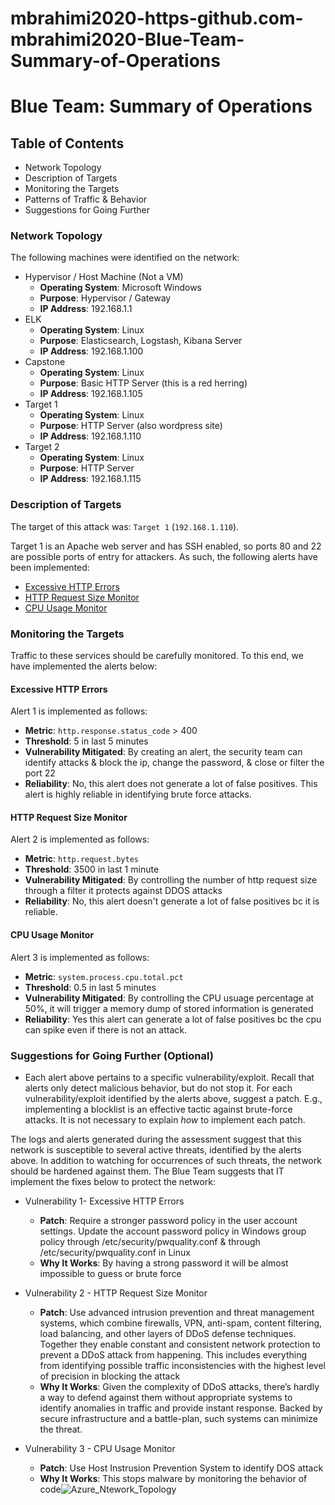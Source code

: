 # mbrahimi2020-https-github.com-mbrahimi2020-Blue-Team-Summary-of-Operations
# Blue Team: Summary of Operations

## Table of Contents
- Network Topology
- Description of Targets
- Monitoring the Targets
- Patterns of Traffic & Behavior
- Suggestions for Going Further

### Network Topology

The following machines were identified on the network:
- Hypervisor / Host Machine (Not a VM)
  - **Operating System**: Microsoft Windows
  - **Purpose**: Hypervisor / Gateway
  - **IP Address**: 192.168.1.1
- ELK
  - **Operating System**: Linux
  - **Purpose**: Elasticsearch, Logstash, Kibana Server
  - **IP Address**: 192.168.1.100
- Capstone
  - **Operating System**: Linux
  - **Purpose**: Basic HTTP Server (this is a red herring)
  - **IP Address**: 192.168.1.105
- Target 1
  - **Operating System**: Linux
  - **Purpose**: HTTP Server (also wordpress site)
  - **IP Address**: 192.168.1.110
- Target 2
  - **Operating System**: Linux
  - **Purpose**: HTTP Server
  - **IP Address**: 192.168.1.115

### Description of Targets

The target of this attack was: `Target 1` (`192.168.1.110`).

Target 1 is an Apache web server and has SSH enabled, so ports 80 and 22 are
possible ports of entry for attackers. As such, the following alerts have been
implemented:

* [Excessive HTTP Errors](#excessive-http-errors)
* [HTTP Request Size Monitor](#http-request-size-monitor)
* [CPU Usage Monitor](#cpu-usage-monitor)

### Monitoring the Targets

Traffic to these services should be carefully monitored. To this end, we have implemented the alerts below:

#### Excessive HTTP Errors
Alert 1 is implemented as follows:
  - **Metric**: `http.response.status_code` > 400
  - **Threshold**: 5 in last 5 minutes
  - **Vulnerability Mitigated**: By creating an alert, the security team can identify attacks & block the ip, change the password, & close or filter the port 22
  - **Reliability**: No, this alert does not generate a lot of false positives. This alert is highly reliable in identifying brute force attacks.

#### HTTP Request Size Monitor
Alert 2 is implemented as follows:
  - **Metric**: `http.request.bytes`
  - **Threshold**: 3500 in last 1 minute
  - **Vulnerability Mitigated**: By controlling the number of http request size through a filter it protects against DDOS attacks
  - **Reliability**: No, this alert doesn't generate a lot of false positives bc it is reliable.
#### CPU Usage Monitor
Alert 3 is implemented as follows:
  - **Metric**: `system.process.cpu.total.pct`
  - **Threshold**: 0.5 in last 5 minutes
  - **Vulnerability Mitigated**: By controlling the CPU usuage percentage at 50%, it will trigger a memory dump of stored information is generated
  - **Reliability**: Yes this alert can generate a lot of false positives bc the cpu can spike even if there is not an attack.

### Suggestions for Going Further (Optional)
- Each alert above pertains to a specific vulnerability/exploit. Recall that alerts only detect malicious behavior, but do not stop it. For each vulnerability/exploit identified by the alerts above, suggest a patch. E.g., implementing a blocklist is an effective tactic against brute-force attacks. It is not necessary to explain _how_ to implement each patch.

The logs and alerts generated during the assessment suggest that this network is susceptible to several active threats, identified by the alerts above. In addition to watching for occurrences of such threats, the network should be hardened against them. The Blue Team suggests that IT implement the fixes below to protect the network:
- Vulnerability 1- Excessive HTTP Errors
  - **Patch**: Require a stronger password policy in the user account settings. Update the account password policy in Windows group policy through /etc/security/pwquality.conf & through /etc/security/pwquality.conf in Linux
  -  **Why It Works**: By having a strong password it will be almost impossible to guess or brute force
  
- Vulnerability 2 - HTTP Request Size Monitor
  - **Patch**: Use advanced intrusion prevention and threat management systems, which combine firewalls, VPN, anti-spam, content filtering, load balancing, and other layers of DDoS defense techniques. Together they enable constant and consistent network protection to prevent a DDoS attack from happening. This includes everything from identifying possible traffic inconsistencies with the highest level of precision in blocking the attack
  - **Why It Works**: Given the complexity of DDoS attacks, there’s hardly a way to defend against them without appropriate systems to identify anomalies in traffic and provide instant response. Backed by secure infrastructure and a battle-plan, such systems can minimize the threat.
 
- Vulnerability 3 - CPU Usage Monitor
  - **Patch**: Use Host Instrusion Prevention System to identify DOS attack
  - **Why It Works**: This stops malware by monitoring the behavior of code![Azure_Ntework_Topology](https://user-images.githubusercontent.com/74498617/122336908-8a7d7600-cf0b-11eb-89d3-f2b914edf9cd.png)
